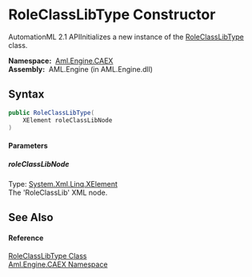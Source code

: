 RoleClassLibType Constructor
============================
AutomationML 2.1 APIInitializes a new instance of the [RoleClassLibType][1] class.

  **Namespace:**  [Aml.Engine.CAEX][2]  
  **Assembly:**  AML.Engine (in AML.Engine.dll)

Syntax
------

```csharp
public RoleClassLibType(
	XElement roleClassLibNode
)
```

#### Parameters

##### *roleClassLibNode*
Type: [System.Xml.Linq.XElement][3]  
The 'RoleClassLib' XML node.


See Also
--------

#### Reference
[RoleClassLibType Class][1]  
[Aml.Engine.CAEX Namespace][2]  

[1]: README.md
[2]: ../README.md
[3]: https://docs.microsoft.com/dotnet/api/system.xml.linq.xelement
[4]: https://www.automationml.org
[5]: ../../icons/logoShade.png